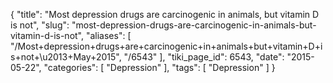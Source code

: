 {
    "title": "Most depression drugs are carcinogenic in animals, but vitamin D is not",
    "slug": "most-depression-drugs-are-carcinogenic-in-animals-but-vitamin-d-is-not",
    "aliases": [
        "/Most+depression+drugs+are+carcinogenic+in+animals+but+vitamin+D+is+not+\u2013+May+2015",
        "/6543"
    ],
    "tiki_page_id": 6543,
    "date": "2015-05-22",
    "categories": [
        "Depression"
    ],
    "tags": [
        "Depression"
    ]
}